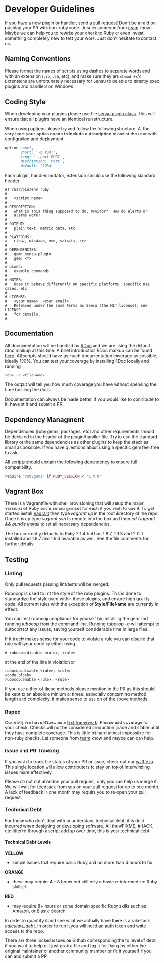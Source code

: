 # Developer Guidelines

If you have a new plugin or handler, send a pull request! Don't be afraid on pushing your PR with non-ruby code. Just let someone from [team](https://github.com/sensu?tab=members) know. Maybe we can help you to rewrite your check to Ruby or even invent something completely new to test your work. Just don't hesitate to contact us.
 
## Naming Conventions

Please format the names of scripts using dashes to separate words and with an
extension (`.rb`, `.sh`, etc), and make sure they are `chmod +x`'d.
Extensions are unfortunately necessary for Sensu to be able to directly
exec plugins and handlers on Windows.

## Coding Style

When developing your plugins please use the [sensu plugin class](https://github.com/sensu/sensu-plugin).  This will ensure that all plugins have an identical run structure.

When using options please try and follow the following structure.  At the very least your option needs to include a description to assist the user with configration and deployment
```ruby
option :port,
       short: '-p PORT',
       long: '--port PORT',
       description: 'Port',
       default: '1234'
```

Each plugin, handler, mutator, extension should use the following standard header

````
#! /usr/bin/env ruby
#
#   <script name>
#
# DESCRIPTION:
#   what is this thing supposed to do, monitor?  How do alerts or
#   alarms work?
#
# OUTPUT:
#   plain text, metric data, etc
#
# PLATFORMS:
#   Linux, Windows, BSD, Solaris, etc
#
# DEPENDENCIES:
#   gem: sensu-plugin
#   gem: <?>
#
# USAGE:
#   example commands
#
# NOTES:
#   Does it behave differently on specific platforms, specific use cases, etc
#
# LICENSE:
#   <your name>  <your email>
#   Released under the same terms as Sensu (the MIT license); see LICENSE
#   for details.
#
````

## Documentation

All documentation will be handled by [RDoc](https://github.com/rdoc/rdoc) and we are using the default rdoc markup at this time. A brief introduction RDoc markup can be found [here](http://docs.seattlerb.org/rdoc/RDoc/Markup.html). All scripts should have as much documentation coverage as possible, ideally 100%.  You can test your coverage by installing RDoc locally and running

```shell
rdoc -C <filename>
```

The output will tell you how much coverage you have without spending the time building the docs.  

Documentation can always be made better, if you would like to contribute to it, have at it and submit a PR.

## Dependency Managment

Dependencies (ruby gems, packages, etc) and other requirements should
be declared in the header of the plugin/handler file.  Try to use the standard library or the same dependencies as other plugins to keep the stack as small as possible.  If you have questions about using a specific gem feel free to ask.

All scripts should contain the following dependency to ensure full compatibility.


```ruby
require 'rubygems' if RUBY_VERSION < '1.9.0'
```

## Vagrant Box

There is a Vagrantfile with shell provisioning that will setup the major versions of Ruby and a sensu gemset for each if you wish to use it.  To get started install [Vagrant](https://www.vagrantup.com/) then type *vagrant up* in the root directory of the repo.  Once it is up type *vagrant ssh* to remote into the box and then *cd /vagrant && bundle install* to set all necessary dependencies.

The box currently defaults to Ruby 2.1.4 but has 1.8.7, 1.9.3 and 2.0.0 installed and 1.8.7 and 1.9.3 available as well.  See the file comments for further details.

## Testing

### Linting
Only pull requests passing lint/tests will be merged.

Rubocop is used to lint the style of the ruby plugins. This is done
to standardize the style used within these plugins, and ensure high
quality code.  All current rules with the exception of <b>Style/FileName</b> are currently in effect.

You can test rubocop conpliance for yourself by installing the gem and running <i>rubocop</i> from the command line.
Running <i>rubocop -a</i> will attempt to autocorrect any issues, saving yourself considerable time in large files.

If it truely makes sense for your code to violate a rule you can disable that rule with your code by either using
```shell
# rubocop:disable <rule>, <rule>
``` 
at the end of the line in violation or
```shell
rubocop:disable <rule>, <rule>
<code block>
rubocop:enable <rule>, <rule>
```

If you use either of these methods please mention in the PR as this should be kept to an absolute minium at times, especially concerning method length and complexity, it makes sense to use on of the above methods.

### Rspec

Currently we have RSpec as a [test framework](https://github.com/sensu/sensu-plugin-spec). Please add coverage for your check.  Checks will not be considered production grade and stable until they have complete coverage.
This is ~~little bit hard~~ almost impossible for non-ruby checks. Let someone from [team](https://github.com/sensu?tab=members) know and maybe can can help.

### Issue and PR Tracking

If you wish to track the status of your PR or issue, check out our [waffle.io](https://waffle.io/sensu/sensu-community-plugins).  This single location will allow contributers to stay on top of interwinding issues more effectively.

Please do not not abandon your pull request, only you can help us merge
it. We will wait for feedback from you on your pull request for up to
one month. A lack of feedback in one month may require you to re-open
your pull request.  

### Technical Debt

For those who don't deal with or understand technical debt, it is debt incurred when designing or developing software.  All the #FIXME, #HACK, etc littered through a script add up over time, this is your technical debt.

#### Technical Debt Levels

**YELLOW**

* simple issues that require basic Ruby and no more than 4 hours to fix

**ORANGE**

* these may require 4 - 8 hours but still only a basic or intermediate Ruby skillset

**RED**

* may require 8+ hours or some domain specific Ruby skills such as Amazon, or Elastic Search

In order to quantify it and see what we actually have there is a rake task *calculate_debt*.  In order to run it you will need an auth token and write access to the repo.

There are three locked issues on Github corresponding the to level of debt, if you want to help out just grab a file and tag it for fixing by either the original maintainer or another community member or fix it yourself if you can and submit a PR.
